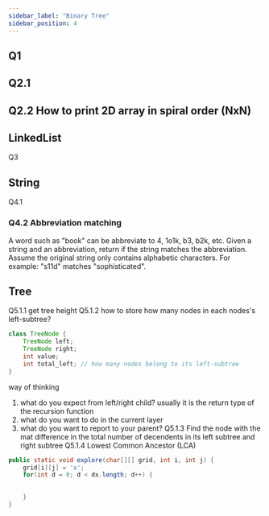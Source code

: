 ```yaml
---
sidebar_label: "Binary Tree"
sidebar_position: 4
---
```

## Q1
## Q2.1
## Q2.2 How to print 2D array in spiral order (NxN)
## LinkedList 
Q3 
## String
Q4.1
### Q4.2 Abbreviation matching
A word such as "book" can be abbreviate to 4, 1o1k, b3, b2k, etc. Given a string and an abbreviation, return if the string matches the abbreviation. Assume the original string only contains alphabetic characters. For example: "s11d" matches "sophisticated". 
## Tree
Q5.1.1 get tree height
Q5.1.2 how to store how many nodes in each nodes's left-subtree?
```java
class TreeNode {
    TreeNode left;
    TreeNode right;
    int value;
    int total_left; // how many nodes belong to its left-subtree
}
```

way of thinking
1. what do you expect from left/right child? usually it is the return type of the recursion function
2. what do you want to do in the current layer
3. what do you want to report to your parent? 
Q5.1.3 Find the node with the mat difference in the total number of decendents in its left subtree and right subtree
Q5.1.4 Lowest Common Ancestor (LCA)


```java
public static void explore(char[][] grid, int i, int j) {
    grid[i][j] = 'x';
    for(int d = 0; d < dx.length; d++) {
        

    }
}
```


